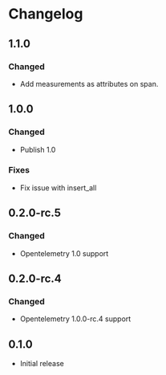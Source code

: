 # Changelog

## 1.1.0

### Changed

* Add measurements as attributes on span.

## 1.0.0

### Changed

* Publish 1.0

### Fixes

* Fix issue with insert_all

## 0.2.0-rc.5

### Changed

* Opentelemetry 1.0 support

## 0.2.0-rc.4

### Changed

* Opentelemetry 1.0.0-rc.4 support

## 0.1.0

* Initial release
